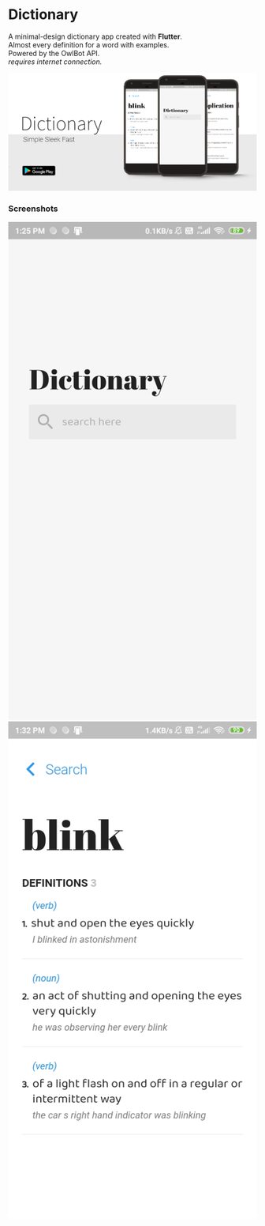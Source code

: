 # Dictionary

A minimal-design dictionary app created with **Flutter**.<br/>
Almost every definition for a word
with examples.<br/>
Powered by the OwlBot API.
<br/>
*requires internet connection.*

![feature](images/feature.png)


### Screenshots
![search_page](images/search.jpg)
![word_page](images/word.jpg)
